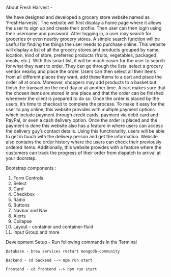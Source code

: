 About Fresh Harvest - 

We have designed and developed a grocery store website named as ‘FreshHarvests’. 
The website will first display a home page where it allows the user to sign up and create their profile. Then user can then login using their username and password. After logging in, a user may search for groceries or even nearby grocery stores. A simple search function will be useful for finding the things the user needs to purchase online. This website will display a list of all the grocery stores and products grouped by name, location, kind of store, preferred products (fruits, vegetables, packaged meals, etc.). With this smart list, it will be much easier for the user to search for what they want to order. They can go through the lists, select a grocery vendor nearby and place the order. Users can then select all their items from all different places they want, add these items to a cart and place the order all at once. Moreover, shoppers may add products to a basket but finish the transaction the next day or at another time. A cart makes sure that the chosen items are stored in one place and that the order can be finished whenever the client is prepared to do so. Once the order is placed by the users, it’s time to checkout to complete the process. To make it easy for the user to pay online, this website provides with multiple payment options which include payment through credit cards, payment via debit card and PayPal, or even a cash delivery option. Once the order is placed and the payment is done this website also has a feature in where users can access the delivery guy’s contact details. Using this functionality, users will be able to get in touch with the delivery person and get the information. Website also contains the order history where the users can check their previously ordered items. Additionally, this website provides with a feature where the customers can track the progress of their order from dispatch to arrival at your doorstep.

Bootstrap components :
1. Form Controls
2. Select
3. Card
4. Checkbox
5. Radio
6. Buttons
7. Navbar and Nav
8. Alerts
9. Collapse
10. Layout - container and container-fluid
11. Input Group and more

Development Setup - Run following commands in the Terminal

`Database - brew services restart mongodb-community`

`Backend - cd backend --> npm run start` 

`Frontend - cd frontend --> npm run start`